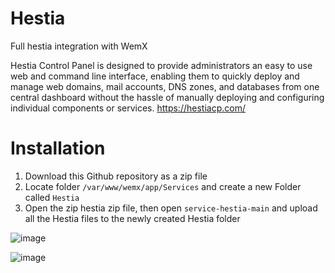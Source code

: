 # Hestia
Full hestia integration with WemX

Hestia Control Panel is designed to provide administrators an easy to use web and command line interface, enabling them to quickly deploy and manage web domains, mail accounts, DNS zones, and databases from one central dashboard without the hassle of manually deploying and configuring individual components or services. 
https://hestiacp.com/

# Installation
1. Download this Github repository as a zip file
2. Locate folder `/var/www/wemx/app/Services` and create a new Folder called `Hestia`
3. Open the zip hestia zip file, then open `service-hestia-main` and upload all the Hestia files to the newly created Hestia folder
   

![image](https://github.com/WemXPro/service-hestia/assets/58806240/925e81e5-bd37-4f78-9086-ed66d8cc7b02)

![image](https://github.com/WemXPro/service-hestia/assets/58806240/d073e57b-02b6-43b8-8d15-2f1db1bae480)
